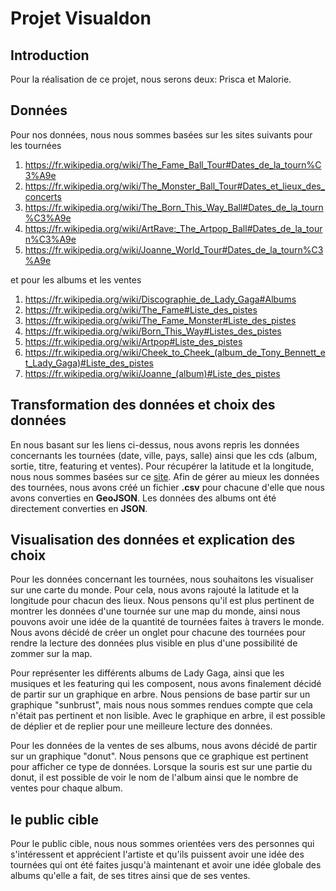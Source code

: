 # Projet Visualdon

## Introduction

Pour la réalisation de ce projet, nous serons deux: Prisca et Malorie.

## Données

Pour nos données, nous nous sommes basées sur les sites suivants pour les tournées

1. https://fr.wikipedia.org/wiki/The_Fame_Ball_Tour#Dates_de_la_tourn%C3%A9e
2. https://fr.wikipedia.org/wiki/The_Monster_Ball_Tour#Dates_et_lieux_des_concerts
3. https://fr.wikipedia.org/wiki/The_Born_This_Way_Ball#Dates_de_la_tourn%C3%A9e
4. https://fr.wikipedia.org/wiki/ArtRave:_The_Artpop_Ball#Dates_de_la_tourn%C3%A9e
5. https://fr.wikipedia.org/wiki/Joanne_World_Tour#Dates_de_la_tourn%C3%A9e

et pour les albums et les ventes 
1. https://fr.wikipedia.org/wiki/Discographie_de_Lady_Gaga#Albums
2. https://fr.wikipedia.org/wiki/The_Fame#Liste_des_pistes
3. https://fr.wikipedia.org/wiki/The_Fame_Monster#Liste_des_pistes
4. https://fr.wikipedia.org/wiki/Born_This_Way#Listes_des_pistes
5. https://fr.wikipedia.org/wiki/Artpop#Liste_des_pistes
6. https://fr.wikipedia.org/wiki/Cheek_to_Cheek_(album_de_Tony_Bennett_et_Lady_Gaga)#Liste_des_pistes
7. https://fr.wikipedia.org/wiki/Joanne_(album)#Liste_des_pistes

## Transformation des données et choix des données

En nous basant sur les liens ci-dessus, nous avons repris les données concernants les tournées (date, ville, pays, salle) ainsi que les cds (album, sortie, titre, featuring et ventes). Pour récupérer la latitude et la longitude, nous nous sommes basées sur ce [site](https://www.gps-longitude-latitude.net). Afin de gérer au mieux les données des tournées, nous avons créé un fichier **.csv** pour chacune d'elle que nous avons converties en **GeoJSON**. Les données des albums ont été directement converties en **JSON**.

## Visualisation des données et explication des choix

Pour les données concernant les tournées, nous souhaitons les visualiser sur une carte du monde. Pour cela, nous avons rajouté la latitude et la longitude pour chacun des lieux. Nous pensons qu'il est plus pertinent de montrer les données d'une tournée sur une map du monde, ainsi nous pouvons avoir une idée de la quantité de tournées faites à travers le monde. Nous avons décidé de créer un onglet pour chacune des tournées pour rendre la lecture des données plus visible en plus d'une possibilité de zommer sur la map.

Pour représenter les différents albums de Lady Gaga, ainsi que les musiques et les featuring qui les composent, nous avons finalement décidé de partir sur un graphique en arbre. Nous pensions de base partir sur un graphique "sunbrust", mais nous nous sommes rendues compte que cela n'était pas pertinent et non lisible. Avec le graphique en arbre, il est possible de déplier et de replier pour une meilleure lecture des données.

Pour les données de la ventes de ses albums, nous avons décidé de partir sur un graphique "donut". Nous pensons que ce graphique est pertinent pour afficher ce type de données. Lorsque la souris est sur une partie du donut, il est possible de voir le nom de l'album ainsi que le nombre de ventes pour chaque album.

## le public cible

Pour le public cible, nous nous sommes orientées vers des personnes qui s'intéressent et apprécient l'artiste et qu'ils puissent avoir une idée des tournées qui ont été faites jusqu'à maintenant et avoir une idée globale des albums qu'elle a fait, de ses titres ainsi que de ses ventes.
